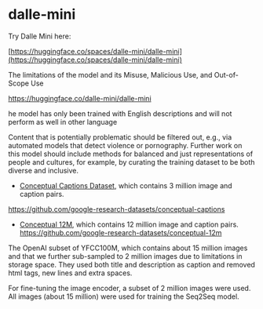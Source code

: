 # dalle-mini

Try Dalle Mini here:

[https://huggingface.co/spaces/dalle-mini/dalle-mini](https://huggingface.co/spaces/dalle-mini/dalle-mini)

The limitations of the model and its Misuse, Malicious Use, and Out-of-Scope Use 

https://huggingface.co/dalle-mini/dalle-mini


he model has only been trained with English descriptions and will not perform as well in other language

Content that is potentially problematic should be filtered out, e.g., via automated models that detect violence or pornography.
Further work on this model should include methods for balanced and just representations of people and cultures, for example, by curating the training dataset to be both diverse and inclusive.


* [Conceptual Captions Dataset](https://aclanthology.org/P18-1238/), which contains 3 million image and caption pairs.

https://github.com/google-research-datasets/conceptual-captions


* [Conceptual 12M](https://arxiv.org/abs/2102.08981), which contains 12 million image and caption pairs.
https://github.com/google-research-datasets/conceptual-12m

The OpenAI subset of YFCC100M, which contains about 15 million images and that we further sub-sampled to 2 million images due to limitations in storage space. They used both title and description as caption and removed html tags, new lines and extra spaces.

For fine-tuning the image encoder, a subset of 2 million images were used. All images (about 15 million) were used for training the Seq2Seq model.

